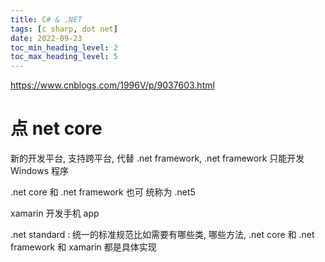 ```yaml
---
title: C# & .NET
tags: [c sharp, dot net]
date: 2022-09-23
toc_min_heading_level: 2
toc_max_heading_level: 5
---
```


https://www.cnblogs.com/1996V/p/9037603.html

<!--more-->

# 点 net core

新的开发平台, 支持跨平台, 代替 .net framework, .net framework 只能开发 Windows 程序 

.net core 和 .net framework 也可 统称为 .net5

xamarin 开发手机 app

.net standard : 统一的标准规范比如需要有哪些类, 哪些方法, .net core 和 .net framework 和 xamarin 都是具体实现



